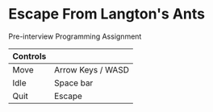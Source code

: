 # Escape From Langton's Ants

Pre-interview Programming Assignment

| Controls |                   |
|----------|-------------------|
|   Move   | Arrow Keys / WASD |
|   Idle   | Space bar         |
|   Quit   | Escape            |